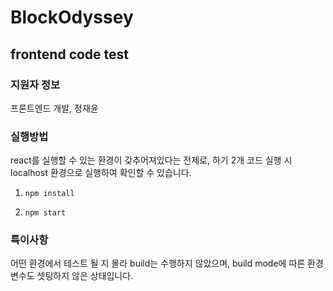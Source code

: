 # BlockOdyssey
frontend code test
---

### 지원자 정보

프론트엔드 개발, 정재윤



### 실행방법

 react를 실행할 수 있는 환경이 갖추어져있다는 전제로, 하기 2개 코드 실행 시 localhost 환경으로 실행하여 확인할 수 있습니다.

1.  `npm install`

2. `npm start`


### 특이사항

어떤 환경에서 테스트 될 지 몰라 build는 수행하지 않았으며, build mode에 따른 환경변수도 셋팅하지 않은 상태입니다.



